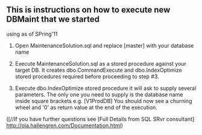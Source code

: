 
## This is instructions on how to execute new DBMaint that we started
using as of SPring'11

1. Open MaintenanceSolution.sql and replace [master] with your database name

2. Execute MaintenanceSolution.sql as a stored procedure against your target DB.
It creates dbo.CommandExecute and dbo.IndexOptimize stored procedures required before proceeding to step #3.

3. Execute dbo.IndexOptimize stored procedure it will ask to supply several parameters. The only one you need
 to supply is the database name inside square brackets e.g. [V1ProdDB]
 You should now see a churning wheel and '0' as return value at the end of the execution.
 
 
([//If you have further questions see [Full Details from SQL SRvr consultant] http://ola.hallengren.com/Documentation.html)
 
 